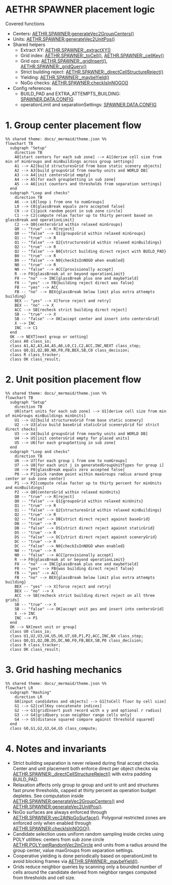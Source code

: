 # AETHR SPAWNER placement logic

Covered functions
- Centers: [AETHR.SPAWNER:generateVec2GroupCenters()](../../dev/SPAWNER.lua:1067)
- Units: [AETHR.SPAWNER:generateVec2UnitPos()](../../dev/SPAWNER.lua:1301)
- Shared helpers
  - Extract XY: [AETHR.SPAWNER:_extractXY()](../../dev/SPAWNER.lua:157)
  - Grid index: [AETHR.SPAWNER:_toCell()](../../dev/SPAWNER.lua:171), [AETHR.SPAWNER:_cellKey()](../../dev/SPAWNER.lua:178)
  - Grid ops: [AETHR.SPAWNER:_gridInsert()](../../dev/SPAWNER.lua:183), [AETHR.SPAWNER:_gridQuery()](../../dev/SPAWNER.lua:195)
  - Strict building reject: [AETHR.SPAWNER:_directCellStructureReject()](../../dev/SPAWNER.lua:233)
  - Yielding: [AETHR.SPAWNER:_maybeYield()](../../dev/SPAWNER.lua:255)
  - NoGo checks: [AETHR.SPAWNER:checkIsInNOGO()](../../dev/SPAWNER.lua:2085)
- Config references
  - BUILD_PAD and EXTRA_ATTEMPTS_BUILDING: [SPAWNER.DATA.CONFIG](../../dev/SPAWNER.lua:92)
  - operationLimit and separationSettings: [SPAWNER.DATA.CONFIG](../../dev/SPAWNER.lua:98)


# 1. Group center placement flow

```mermaid
%% shared theme: docs/_mermaid/theme.json %%
flowchart TB
  subgraph "Setup"
    direction TB
    A0[start centers for each sub zone] --> A1[derive cell size from min of minGroups and minBuildings across group settings]
    A1 --> A2[build structuresGrid from base static scenery objects]
    A2 --> A3[build groupsGrid from nearby units and WORLD DB]
    A3 --> A4[init centersGrid empty]
    A4 --> A5[for each groupSetting in sub zone]
    A5 --> A6[init counters and thresholds from separation settings]
  end
  subgraph "Loop and checks"
    direction TB
    A6 --> L0[loop i from one to numGroups]
    L0 --> C0[glassBreak equals zero accepted false]
    C0 --> C1[pick random point in sub zone circle]
    C1 --> C2[compute relax factor up to thirty percent based on glassBreak and operationLimit]
    C2 --> Q0{centersGrid within relaxed minGroups}
    Q0 -- "true" --> R[reject]
    Q0 -- "false" --> Q1{groupsGrid within relaxed minGroups}
    Q1 -- "true" --> R
    Q1 -- "false" --> Q2{structuresGrid within relaxed minBuildings}
    Q2 -- "true" --> R
    Q2 -- "false" --> B0{strict building direct reject with BUILD_PAD}
    B0 -- "true" --> R
    B0 -- "false" --> N0{checkIsInNOGO when enabled}
    N0 -- "true" --> R
    N0 -- "false" --> ACC[provisionally accept]
    R --> F0{glassBreak at or beyond operationLimit}
    F0 -- "no" --> INC[glassBreak plus one and maybeYield]
    F0 -- "yes" --> FB{building reject direct was false}
    FB -- "yes" --> ACC
    FB -- "no" --> BEX{glassBreak below limit plus extra attempts building}
    BEX -- "yes" --> X[force reject and retry]
    BEX -- "no" --> X
    ACC --> SB[recheck strict building direct reject]
    SB -- "true" --> X
    SB -- "false" --> OK[accept center and insert into centersGrid]
    X --> INC
    INC --> C1
  end
  OK --> NEXT[next group or setting]
  class A0 class_io;
  class A1,A2,A3,A4,A5,A6,L0,C1,C2,ACC,INC,NEXT class_step;
  class Q0,Q1,Q2,B0,N0,F0,FB,BEX,SB,C0 class_decision;
  class R class_tracker;
  class OK class_result;
```

# 2. Unit position placement flow

```mermaid
%% shared theme: docs/_mermaid/theme.json %%
flowchart TB
  subgraph "Setup"
    direction TB
    U0[start units for each sub zone] --> U1[derive cell size from min of minGroups minBuildings minUnits]
    U1 --> U2[build structuresGrid from base static scenery]
    U2 --> U3[also build baseGrid staticGrid sceneryGrid for strict direct checks]
    U3 --> U4[build groupsGrid from nearby units and WORLD DB]
    U4 --> U5[init centersGrid empty for placed units]
    U5 --> U6[for each groupSetting in sub zone]
  end
  subgraph "Loop and checks"
    direction TB
    U6 --> U7[for each group i from one to numGroups]
    U7 --> U8[for each unit j in generatedGroupUnitTypes for group i]
    U8 --> P0[glassBreak equals zero accepted false]
    P0 --> P1[pick random point within maxGroups radius around group center or sub zone center]
    P1 --> P2[compute relax factor up to thirty percent for minUnits and minBuildings]
    P2 --> Q0{centersGrid within relaxed minUnits}
    Q0 -- "true" --> R[reject]
    Q0 -- "false" --> Q1{groupsGrid within relaxed minUnits}
    Q1 -- "true" --> R
    Q1 -- "false" --> Q2{structuresGrid within relaxed minBuildings}
    Q2 -- "true" --> R
    Q2 -- "false" --> DB{strict direct reject against baseGrid}
    DB -- "true" --> R
    DB -- "false" --> DS{strict direct reject against staticGrid}
    DS -- "true" --> R
    DS -- "false" --> DC{strict direct reject against sceneryGrid}
    DC -- "true" --> R
    DC -- "false" --> N0{checkIsInNOGO when enabled}
    N0 -- "true" --> R
    N0 -- "false" --> ACC[provisionally accept]
    R --> F0{glassBreak at or beyond operationLimit}
    F0 -- "no" --> INC[glassBreak plus one and maybeYield]
    F0 -- "yes" --> FB{was building direct reject false}
    FB -- "yes" --> ACC
    FB -- "no" --> BEX{glassBreak below limit plus extra attempts building}
    BEX -- "yes" --> X[force reject and retry]
    BEX -- "no" --> X
    ACC --> SB[recheck strict building direct reject on all three grids]
    SB -- "true" --> X
    SB -- "false" --> OK[accept unit pos and insert into centersGrid]
    X --> INC
    INC --> P1
  end
  OK --> NX[next unit or group]
  class U0 class_io;
  class U1,U2,U3,U4,U5,U6,U7,U8,P1,P2,ACC,INC,NX class_step;
  class Q0,Q1,Q2,DB,DS,DC,N0,F0,FB,BEX,SB,P0 class_decision;
  class R class_tracker;
  class OK class_result;
```

# 3. Grid hashing mechanics

```mermaid
%% shared theme: docs/_mermaid/theme.json %%
flowchart LR
  subgraph "Hashing"
    direction LR
    G0[input candidates and objects] --> G1[toCell floor by cell size]
    G1 --> G2[cellKey concatenate indices]
    G2 --> G3[gridInsert push record with x y and optional r radius]
    G3 --> G4[gridQuery scan neighbor range cells only]
    G4 --> G5[distance squared compare against threshold squared]
  end
  class G0,G1,G2,G3,G4,G5 class_compute;
```

# 4. Notes and invariants

- Strict building separation is never relaxed during final accept checks. Center and unit placement both enforce direct per object checks via [AETHR.SPAWNER:_directCellStructureReject()](../../dev/SPAWNER.lua:233) with extra padding BUILD_PAD.
- Relaxation affects only group to group and unit to unit and structures fast prune thresholds, capped at thirty percent as operation budget depletes. See computation inside [AETHR.SPAWNER:generateVec2GroupCenters()](../../dev/SPAWNER.lua:1179) and [AETHR.SPAWNER:generateVec2UnitPos()](../../dev/SPAWNER.lua:1443).
- NoGo surfaces are always enforced through [AETHR.SPAWNER:vec2AtNoGoSurface()](../../dev/SPAWNER.lua:2128). Polygonal restricted zones are enforced only when enabled through [AETHR.SPAWNER:checkIsInNOGO()](../../dev/SPAWNER.lua:2085).
- Candidate selection uses uniform random sampling inside circles using POLY utilities: centers from sub zone circle [AETHR.POLY:getRandomVec2inCircle](../../dev/POLY.lua:270) and units from a radius around the group center, value maxGroups from separation settings.
- Cooperative yielding is done periodically based on operationLimit to avoid blocking frames via [AETHR.SPAWNER:_maybeYield()](../../dev/SPAWNER.lua:255).
- Grids reduce neighbor queries by scanning only a bounded number of cells around the candidate derived from neighbor ranges computed from thresholds and cell size.
